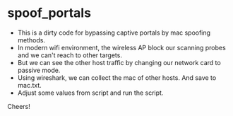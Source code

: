 # spoof_portals

- This is a dirty code for bypassing captive portals by mac spoofing methods.
- In modern wifi environment, the wireless AP block our scanning probes and we can't reach to other targets. 
- But we can see the other host traffic by changing our network card to passive mode.
- Using wireshark, we can collect the mac of other hosts. And save to mac.txt.
- Adjust some values from script and run the script.

Cheers!
